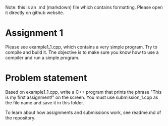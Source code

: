Note: this is an .md (markdown) file which contains formatting. Please open it directly on github website.

# Assignment 1

Please see example1_1.cpp, which contains a very simple program. Try to compile and build it. The objective is to make sure you know how to use a compiler and run a simple program. 

# Problem statement
Based on example1_1.cpp, write a C++ program that prints the phrase "This is my first assignment!" on the screen. You must use submission_1.cpp as the file name and save it in this folder.

To learn about how assignments and submissions work, see readme.md of the repository.